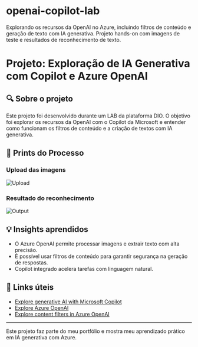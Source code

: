 # openai-copilot-lab
Explorando os recursos da OpenAI no Azure, incluindo filtros de conteúdo e geração de texto com IA generativa. Projeto hands-on com imagens de teste e resultados de reconhecimento de texto.

# Projeto: Exploração de IA Generativa com Copilot e Azure OpenAI

## 🔍 Sobre o projeto
Este projeto foi desenvolvido durante um LAB da plataforma DIO. O objetivo foi explorar os recursos da OpenAI com o Copilot da Microsoft e entender como funcionam os filtros de conteúdo e a criação de textos com IA generativa.

## 📸 Prints do Processo
### Upload das imagens
![Upload](./inputs/exemplo1.png)

### Resultado do reconhecimento
![Output](./output/resultado1.png)

## 💡 Insights aprendidos
- O Azure OpenAI permite processar imagens e extrair texto com alta precisão.
- É possível usar filtros de conteúdo para garantir segurança na geração de respostas.
- Copilot integrado acelera tarefas com linguagem natural.

## 🔗 Links úteis
- [Explore generative AI with Microsoft Copilot](https://learn.microsoft.com/en-us/training/modules/explore-generative-ai-microsoft-copilot/)
- [Explore Azure OpenAI](https://learn.microsoft.com/en-us/training/modules/explore-azure-openai/)
- [Explore content filters in Azure OpenAI](https://learn.microsoft.com/en-us/training/modules/explore-content-filters-azure-openai/)

---

Este projeto faz parte do meu portfólio e mostra meu aprendizado prático em IA generativa com Azure.
